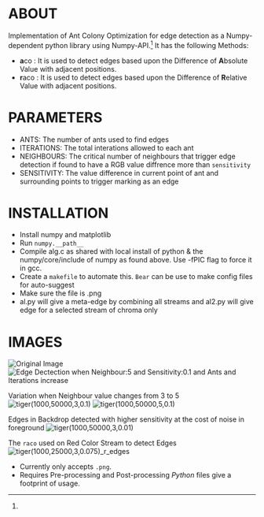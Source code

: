 # ABOUT

Implementation of Ant Colony Optimization for edge detection as a Numpy-dependent python library using Numpy-API.[^notes]
It has the following Methods:

- **a**co : It is used to detect edges based upon the Difference of **A**bsolute Value with adjacent positions.
- **r**aco : It is used to detect edges based upon the Difference of **R**elative Value with adjacent positions.

# PARAMETERS

- ANTS: The number of ants used to find edges
- ITERATIONS:   The total interations allowed to each ant
- NEIGHBOURS:   The critical number of neighbours that trigger edge detection if found to have a RGB value diffrence more than `sensitivity`
- SENSITIVITY:  The value difference in current point of ant and surrounding points to trigger marking as an edge

# INSTALLATION

- Install numpy and matplotlib
- Run `numpy.__path__`
- Compile alg.c as shared with local install of python & the numpy/core/include of numpy as found above. Use -fPIC flag to force it in gcc.
- Create a `makefile` to automate this. `Bear` can be use to make config files for auto-suggest 
- Make sure the file is .png
- al.py will give a meta-edge by combining all streams and al2.py will give edge for a selected stream of chroma only

# IMAGES

![Original Image](tiger.png) ![Edge Dectection when Neighbour:5 and Sensitivity:0.1 and Ants and Iterations increase](tiger.gif)

Variation when Neighbour value changes from 3 to 5
![tiger(1000,50000,3,0.1)](tiger(1000,50000,3,0.1)_edges.png) ![tiger(1000,50000,5,0.1)](tiger(1000,50000,5,0.1)_edges.png)

Edges in Backdrop detected with higher sensitivity at the cost of noise in foreground
![tiger(1000,50000,3,0.01)](tiger(1000,50000,3,0.01)_edges.png)

The `raco` used on Red Color Stream to detect Edges
![tiger(1000,25000,3,0.075)_r_edges](tiger(1000,25000,3,0.075)_r_edges.png)


[^notes]:
- Currently only accepts `.png`.
- Requires Pre-processing and Post-processing _Python_ files give a footprint of usage.
